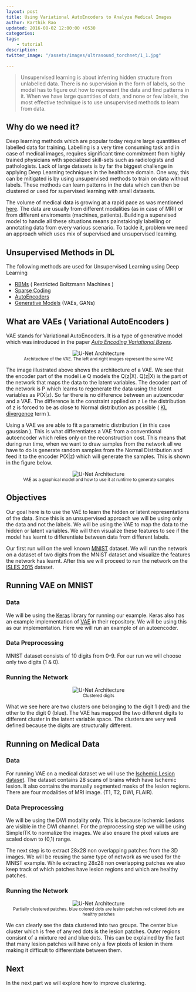 ```yaml
---
layout: post
title: Using Variational AutoEncoders to Analyze Medical Images
author: Karthik Rao
updated: 2016-08-02 12:00:00 +0530
categories:
tags:
    - tutorial
description: 
twitter_image: "/assets/images/ultrasound_torchnet/1_1.jpg"

---
```


> Unsupervised learning is about inferring hidden structure from unlabelled data. There is no supervision in the form of labels, so the model has to figure out how to represent the data and find patterns in it. When we have large quantities of data, and none or few labels, the most effective technique is to use unsupervised methods to learn from data.

## Why do we need it?
Deep learning methods which are popular today require large quantities of labelled data for training. Labelling is a very time consuming task and in case of medical images, requires significant time commitment from highly trained physicians with specialized skill-sets such as radiologists and pathologists. Lack of large datasets is by far the biggest challenge in applying Deep Learning techniques in the healthcare domain. One way, this can be mitigated is by using unsupervised methods to train on data without labels. These methods can learn patterns in the data which can then be clustered or used for supervised learning with small datasets.

The volume of medical data is growing at a rapid pace as was mentioned [here](http://blog.qure.ai/notes/on-qure-ai). The data are usually from different modalities (as in case of MRI) or from different enviroments (machines, patients). Building a supervised model to handle all these situations means painstakingly labelling or annotating data from every various scenario. To tackle it, problem we need an approach which uses mix of supervised and unsupervised learning.

## Unsupervised Methods in DL

The following methods are  used for Unsupervised Learning using Deep Learning

- [RBMs](http://image.diku.dk/igel/paper/AItRBM-proof.pdf) ( Restricted Boltzmann Machines )
- [Sparse Coding](https://www.youtube.com/playlist?list=PL3NhDSZB5I7upZOMSBKrPV0qi3Mn0JbcA)
- [AutoEncoders](http://videolectures.net/deeplearning2015_vincent_autoencoders/)
- [Generative Models](https://openai.com/blog/generative-models/) (VAEs, GANs)

## What are VAEs ( Variational AutoEncoders )
VAE stands for Variational AutoEncoders. It is a type of generative model which was
introduced in the paper [*Auto Encoding Variational Bayes*](http://arxiv.org/abs/1312.6114).

<p align="center">
    <img src="/assets/images/vae/Encoder_Decoder_VAE.png" alt="U-Net Architecture">
    <br>
    <small>Architecture of the VAE. The left and right images represent the same VAE </small>
</p>

The image illustrated above shows the architecture of a VAE. We see that the encoder part of the model i.e Q models the Q(z\|X). Q(z\|X) is the part of the network that maps the data to the latent variables. The decoder part of the network is P which learns to regenerate the data using the latent variables as P(X\|z). So far there is no difference between an autoencoder and a VAE. The difference is the constraint applied on z i.e the distribution of z is forced to be as close to Normal distribution as possible ( [KL divergence](https://en.wikipedia.org/wiki/Kullback–Leibler_divergence) term ).

Using a VAE we are able to fit a parametric distribution ( in this case gaussian ). This is what differentiates a VAE from a conventional autoencoder which relies only on the reconstruction cost. This means that during run time, when we want to draw samples from the network all we have to do is generate random samples from the Normal Distribution and feed it to the encoder P(X\|z) which will generate the samples. This is shown in the figure below.

<p align="center">
    <img src="/assets/images/vae/model.png" alt="U-Net Architecture">
    <br>
    <small> VAE as a graphical model and how to use it at runtime to generate samples </small>
</p>

## Objectives

Our goal here is to use the VAE to learn the hidden or latent representations of the data. Since this is an unsupervised approach we will be using only the data and not the labels. We will be using the VAE to map the data to the hidden or latent variables. We will then visualize these features to see if the model has learnt to differentiate between data from different labels. 

Our first run will on the well known [MNIST](http://yann.lecun.com/exdb/mnist/) dataset. We will run the network on a dataset of two digits from the MNIST dataset and visualize the features the network has learnt. After this we will proceed to run the network on the [ISLES 2015](http://www.isles-challenge.org/ISLES2015/) dataset.

## Running VAE on MNIST

### Data

We will be using the [Keras](https://keras.io) library for running our example. Keras also has an example implementation of [VAE](https://github.com/fchollet/keras/blob/master/examples/variational_autoencoder.py) in their repository. We will be using this as our implementation.
Here we will run an example of an autoencoder.

### Data Preprocessing

MNIST dataset consists of 10 digits from 0-9. For our run we will choose only two digits (1 & 0).

### Running the Network

<p align="center">
    <img src="/assets/images/vae/twonumbers.png" alt="U-Net Architecture">
    <br>
    <small> Clustered digits </small>
</p>

What we see here are two clusters one belonging to the digit 1 (red) and the other to the digit 0 (blue). The VAE has mapped the two different digits to different cluster in the latent variable space. The clusters are very well defined because the digits are structurally different.

## Running on Medical Data

### Data

For running VAE on a medical dataset we will use the [Ischemic Lesion dataset](http://www.isles-challenge.org/ISLES2015/). The dataset contains 28 scans of brains which have Ischemic lesion. It also contains the manually segmented masks of the lesion regions. There are four modalities of MRI image. (T1, T2, DWI, FLAIR).

### Data Preprocessing

We will be using the DWI modality only. This is because Ischemic Lesions are visible in the DWI channel. For the preprocessing step we will be using SimpleITK to normalize the images. We also ensure the pixel values are scaled down to (0,1) range.

The next step is to extract 28x28 non overlapping patches from the 3D images. We will be reusing the same type of network as we used for the MNIST example. While extracting 28x28 non overlapping patches we also keep track of which patches have lesion regions and which are healthy patches.

### Running the Network

<p align="center">
    <img src="/assets/images/vae/bl.png" alt="U-Net Architecture">
    <br>
    <small> Partially clustered patches. blue colored dots are lesion patches red colored dots are healthy patches </small>
</p>

We can clearly see the data clustered into two groups. The center blue cluster which is free of any red dots is the lesion patches. Outer regions consisnt  of a mixture red and blue dots. This can be explained by the fact that many lesion patches will have only a few pixels of lesion in them making it difficult to differentiate between them.

## Next

In the next part we will explore how to improve clustering.

